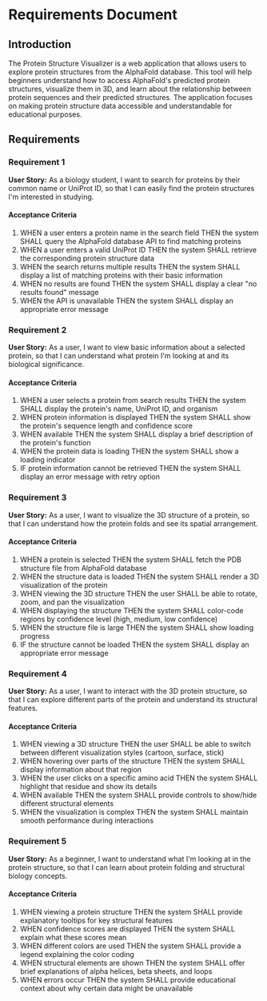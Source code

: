 # Requirements Document

## Introduction

The Protein Structure Visualizer is a web application that allows users to explore protein structures from the AlphaFold database. This tool will help beginners understand how to access AlphaFold's predicted protein structures, visualize them in 3D, and learn about the relationship between protein sequences and their predicted structures. The application focuses on making protein structure data accessible and understandable for educational purposes.

## Requirements

### Requirement 1

**User Story:** As a biology student, I want to search for proteins by their common name or UniProt ID, so that I can easily find the protein structures I'm interested in studying.

#### Acceptance Criteria

1. WHEN a user enters a protein name in the search field THEN the system SHALL query the AlphaFold database API to find matching proteins
2. WHEN a user enters a valid UniProt ID THEN the system SHALL retrieve the corresponding protein structure data
3. WHEN the search returns multiple results THEN the system SHALL display a list of matching proteins with their basic information
4. WHEN no results are found THEN the system SHALL display a clear "no results found" message
5. WHEN the API is unavailable THEN the system SHALL display an appropriate error message

### Requirement 2

**User Story:** As a user, I want to view basic information about a selected protein, so that I can understand what protein I'm looking at and its biological significance.

#### Acceptance Criteria

1. WHEN a user selects a protein from search results THEN the system SHALL display the protein's name, UniProt ID, and organism
2. WHEN protein information is displayed THEN the system SHALL show the protein's sequence length and confidence score
3. WHEN available THEN the system SHALL display a brief description of the protein's function
4. WHEN the protein data is loading THEN the system SHALL show a loading indicator
5. IF protein information cannot be retrieved THEN the system SHALL display an error message with retry option

### Requirement 3

**User Story:** As a user, I want to visualize the 3D structure of a protein, so that I can understand how the protein folds and see its spatial arrangement.

#### Acceptance Criteria

1. WHEN a protein is selected THEN the system SHALL fetch the PDB structure file from AlphaFold database
2. WHEN the structure data is loaded THEN the system SHALL render a 3D visualization of the protein
3. WHEN viewing the 3D structure THEN the user SHALL be able to rotate, zoom, and pan the visualization
4. WHEN displaying the structure THEN the system SHALL color-code regions by confidence level (high, medium, low confidence)
5. WHEN the structure file is large THEN the system SHALL show loading progress
6. IF the structure cannot be loaded THEN the system SHALL display an appropriate error message

### Requirement 4

**User Story:** As a user, I want to interact with the 3D protein structure, so that I can explore different parts of the protein and understand its structural features.

#### Acceptance Criteria

1. WHEN viewing a 3D structure THEN the user SHALL be able to switch between different visualization styles (cartoon, surface, stick)
2. WHEN hovering over parts of the structure THEN the system SHALL display information about that region
3. WHEN the user clicks on a specific amino acid THEN the system SHALL highlight that residue and show its details
4. WHEN available THEN the system SHALL provide controls to show/hide different structural elements
5. WHEN the visualization is complex THEN the system SHALL maintain smooth performance during interactions

### Requirement 5

**User Story:** As a beginner, I want to understand what I'm looking at in the protein structure, so that I can learn about protein folding and structural biology concepts.

#### Acceptance Criteria

1. WHEN viewing a protein structure THEN the system SHALL provide explanatory tooltips for key structural features
2. WHEN confidence scores are displayed THEN the system SHALL explain what these scores mean
3. WHEN different colors are used THEN the system SHALL provide a legend explaining the color coding
4. WHEN structural elements are shown THEN the system SHALL offer brief explanations of alpha helices, beta sheets, and loops
5. WHEN errors occur THEN the system SHALL provide educational context about why certain data might be unavailable